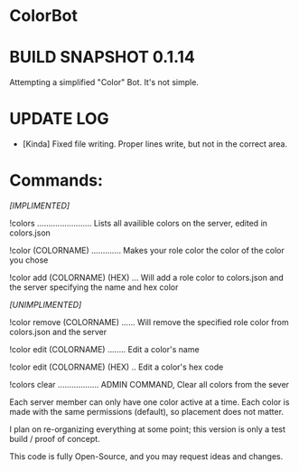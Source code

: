# ColorBot

# BUILD SNAPSHOT 0.1.14
Attempting a simplified "Color" Bot.
It's not simple.

# UPDATE LOG

* [Kinda] Fixed file writing. Proper lines write, but not in the correct area.

# Commands:
  *[IMPLIMENTED]*
  
  !colors ........................ Lists all availible colors on the server, edited in colors.json
  
  !color (COLORNAME) ............. Makes your role color the color of the color you chose
  
  !color add (COLORNAME) (HEX) ... Will add a role color to colors.json and the server specifying the name and hex color
  
  *[UNIMPLIMENTED]*
  
  !color remove (COLORNAME) ...... Will remove the specified role color from colors.json and the server
  
  !color edit (COLORNAME) ........ Edit a color's name
  
  !color edit (COLORNAME) (HEX) .. Edit a color's hex code
  
  !colors clear .................. ADMIN COMMAND, Clear all colors from the sever
  

Each server member can only have one color active at a time.
Each color is made with the same permissions (default), so placement does not matter.

I plan on re-organizing everything at some point; this version is only a test build / proof of concept.

This code is fully Open-Source, and you may request ideas and changes.
